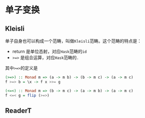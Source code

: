 # 单子变换

## Kleisli
单子自身也可以构成一个范畴，叫做`Kleisli`范畴。这个范畴的特点是：
- return 是单位态射，对应`Hask`范畴的`id`
- `>=>` 是组合运算，对应`Hask`范畴的`.`

其中`>=>`的定义是
```haskell 
(>=>) :: Monad m => (a -> m b) -> (b -> m c) -> (a -> m c)
f >=> b = \x -> f x >>= g

(<=<) :: Monad m => (b -> m c) -> (a -> m b) -> (a -> m c)
f <=< g = flip (>=>)
```

## ReaderT

